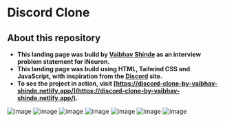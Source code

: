 # Discord Clone

## About this repository

-   **This landing page was build by [Vaibhav Shinde](https://www.linkedin.com/in/vaibhavwxyz/) as an interview problem statement for iNeuron.**
-   **This landing page was build using HTML, Tailwind CSS and JavaScript, with inspiration from the [Discord](https://discord.com/) site.**
-   **To see the project in action, visit [https://discord-clone-by-vaibhav-shinde.netlify.app/](https://discord-clone-by-vaibhav-shinde.netlify.app/).**

![image](https://user-images.githubusercontent.com/73052214/219934816-2a080838-633b-4d43-a2ab-3fad34798074.png)
![image](https://user-images.githubusercontent.com/73052214/219934872-e4ba4762-f16b-4096-9c13-3960834c9b53.png)
![image](https://user-images.githubusercontent.com/73052214/219934930-297c4f93-ed58-4c7f-a0e2-aeb0145e8859.png)
![image](https://user-images.githubusercontent.com/73052214/219934954-22a48d66-1148-4bd7-93b8-4ef1ca2fb2f2.png)
![image](https://user-images.githubusercontent.com/73052214/219935060-fef3afc9-3236-46e6-8061-f90c46944807.png)
![image](https://user-images.githubusercontent.com/73052214/219935146-d4eca163-4f4b-4617-8f2d-c19ce06369c6.png)
![image](https://user-images.githubusercontent.com/73052214/219935168-19038d26-5eff-4074-9530-f8bd7f5d1dc3.png)
